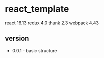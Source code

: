 # react_template

react 16.13
redux 4.0
thunk 2.3
webpack 4.43

## version
* 0.0.1 - basic structure